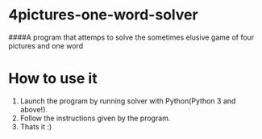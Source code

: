 # 4pictures-one-word-solver
####A program that attemps to solve the sometimes elusive game of four pictures and one word

# How to use it
1. Launch the program by running solver with Python(Python 3 and above!).
2. Follow the instructions given by the program.
3. Thats it :)


